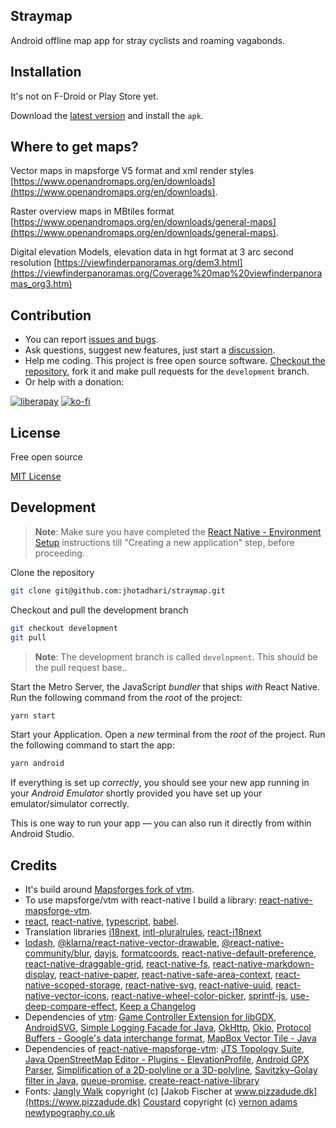 ## Straymap

Android offline map app for stray cyclists and roaming vagabonds.

## Installation

It's not on F-Droid or Play Store yet.

Download the [latest version](https://github.com/jhotadhari/straymap/releases/latest) and install the `apk`.

## Where to get maps?

Vector maps in mapsforge V5 format and xml render styles [https://www.openandromaps.org/en/downloads](https://www.openandromaps.org/en/downloads).

Raster overview maps in MBtiles format [https://www.openandromaps.org/en/downloads/general-maps](https://www.openandromaps.org/en/downloads/general-maps).

Digital elevation Models, elevation data in hgt format at 3 arc second resolution [https://viewfinderpanoramas.org/dem3.html](https://viewfinderpanoramas.org/Coverage%20map%20viewfinderpanoramas_org3.htm)

## Contribution

- You can report [issues and bugs](https://github.com/jhotadhari/straymap/issues).
- Ask questions, suggest new features, just start a [discussion](https://github.com/jhotadhari/straymap/discussions).
- Help me coding. This project is free open source software. [Checkout the repository](https://github.com/jhotadhari/straymap), fork it and make pull requests for the `development` branch.
- Or help with a donation:

[![liberapay](https://liberapay.com/assets/widgets/donate.svg)](https://liberapay.com/jhotadhari/donate)
[![ko-fi](https://ko-fi.com/img/githubbutton_sm.svg)](https://ko-fi.com/H2H3162PAG)

## License

Free open source

[MIT License](https://github.com/jhotadhari/straymap/blob/main/LICENSE.md)

## Development

>**Note**: Make sure you have completed the [React Native - Environment Setup](https://reactnative.dev/docs/environment-setup) instructions till "Creating a new application" step, before proceeding.

Clone the repository
```bash
git clone git@github.com:jhotadhari/straymap.git
```

Checkout and pull the development branch
```bash
git checkout development
git pull
```

>**Note**: The development branch is called `development`. This should be the pull request base..

Start the Metro Server, the JavaScript _bundler_ that ships _with_ React Native. Run the following command from the _root_ of the project:
```bash
yarn start
```

Start your Application.
Open a _new_ terminal from the _root_ of the project. Run the following command to start the app:
```bash
yarn android
```

If everything is set up _correctly_, you should see your new app running in your _Android Emulator_ shortly provided you have set up your emulator/simulator correctly.

This is one way to run your app — you can also run it directly from within Android Studio.

## Credits

- It's build around [Mapsforges fork of vtm](https://github.com/mapsforge/vtm).
- To use mapsforge/vtm with react-native I build a library: [react-native-mapsforge-vtm](https://github.com/jhotadhari/react-native-mapsforge-vtm).
- [react](https://react.dev/),
[react-native](https://www.npmjs.com/package/react-native),
[typescript](https://www.typescriptlang.org/),
[babel](https://babeljs.io/).
- Translation libraries
[i18next](https://www.npmjs.com/package/i18next),
[intl-pluralrules](https://www.npmjs.com/package/intl-pluralrules),
[react-i18next](https://www.npmjs.com/package/react-i18next)
- [lodash](https://lodash.com),
[@klarna/react-native-vector-drawable](https://www.npmjs.com/package/@klarna/react-native-vector-drawable),
[@react-native-community/blur](https://www.npmjs.com/package/@react-native-community/blur),
[dayjs](https://www.npmjs.com/package/dayjs),
[formatcoords](https://www.npmjs.com/package/formatcoords),
[react-native-default-preference](https://www.npmjs.com/package/react-native-default-preference),
[react-native-draggable-grid](https://www.npmjs.com/package/react-native-draggable-grid),
[react-native-fs](https://www.npmjs.com/package/react-native-fs),
[react-native-markdown-display](https://www.npmjs.com/package/react-native-markdown-display),
[react-native-paper](https://www.npmjs.com/package/react-native-paper),
[react-native-safe-area-context](https://www.npmjs.com/package/react-native-safe-area-context),
[react-native-scoped-storage](https://www.npmjs.com/package/react-native-scoped-storage),
[react-native-svg](https://www.npmjs.com/package/react-native-svg),
[react-native-uuid](https://www.npmjs.com/package/react-native-uuid),
[react-native-vector-icons](https://www.npmjs.com/package/react-native-vector-icons),
[react-native-wheel-color-picker](https://www.npmjs.com/package/react-native-wheel-color-picker),
[sprintf-js](https://www.npmjs.com/package/sprintf-js),
[use-deep-compare-effect](https://www.npmjs.com/package/use-deep-compare-effect),
[Keep a Changelog](https://www.npmjs.com/package/keep-a-changelog)
- Dependencies of [vtm](https://github.com/mapsforge/vtm): [Game Controller Extension for libGDX](https://github.com/libgdx/gdx-controllers),
[AndroidSVG](https://bigbadaboom.github.io/androidsvg/),
[Simple Logging Facade for Java](https://www.slf4j.org/),
[OkHttp](https://square.github.io/okhttp/),
[Okio](https://github.com/square/okio),
[Protocol Buffers - Google's data interchange format](https://github.com/protocolbuffers/protobuf),
[MapBox Vector Tile - Java](https://github.com/wdtinc/mapbox-vector-tile-java)
- Dependencies of [react-native-mapsforge-vtm](https://github.com/jhotadhari/react-native-mapsforge-vtm):
[JTS Topology Suite](https://github.com/locationtech/jts),
[Java OpenStreetMap Editor - Plugins - ElevationProfile](https://github.com/JOSM/josm-plugins/tree/master/ElevationProfile),
[Android GPX Parser](https://github.com/ticofab/android-gpx-parser),
[Simplification of a 2D-polyline or a 3D-polyline](https://github.com/hgoebl/simplify-java/),
[Savitzky–Golay filter in Java](https://github.com/vaccovecrana/savitzky-golay),
[queue-promise](https://www.npmjs.com/package/queue-promise),
[create-react-native-library](https://github.com/callstack/react-native-builder-bob)
- Fonts:
[Jangly Walk](https://www.fonts4free.net/jangly-walk-font.html) copyright (c) [Jakob Fischer at www.pizzadude.dk](https://www.pizzadude.dk)
[Coustard](https://www.fonts4free.net/coustard-font.html) copyright (c) [vernon adams newtypography.co.uk](https://newtypography.co.uk)